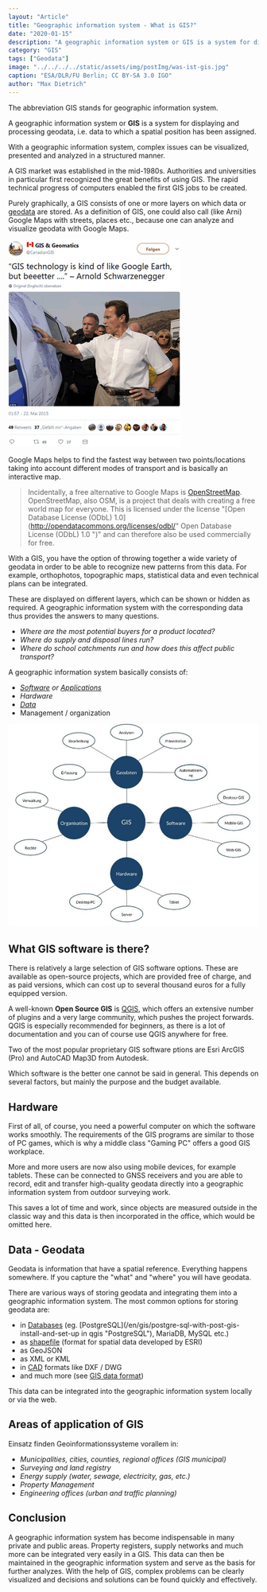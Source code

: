 ```yaml
---
layout: "Article"
title: "Geographic information system - What is GIS?"
date: "2020-01-15"
description: "A geographic information system or GIS is a system for displaying and processing geodata, i.e. data to which a spatial position has been assigned."
category: "GIS"
tags: ["Geodata"]
image: "../../../../static/assets/img/postImg/was-ist-gis.jpg"
caption: "ESA/DLR/FU Berlin; CC BY-SA 3.0 IGO"
author: "Max Dietrich"
---
```


The abbreviation GIS stands for geographic information system.

A geographic information system or **GIS** is a system for displaying and processing geodata, i.e. data to which a spatial position has been assigned.

With a geographic information system, complex issues can be visualized, presented and analyzed in a structured manner.

A GIS market was established in the mid-1980s. Authorities and universities in particular first recognized the great benefits of using GIS. The rapid technical progress of computers enabled the first GIS jobs to be created.

Purely graphically, a GIS consists of one or more layers on which data or [geodata](/geodata-what-are-geodata "what is geodata") are stored. As a definition of GIS, one could also call (like Arni) Google Maps with streets, places etc., because one can analyze and visualize geodata with Google Maps.

![GIS definition](./gis-schwarzenegger-tweet.jpg "GIS definition")

Google Maps helps to find the fastest way between two points/locations taking into account different modes of transport and is basically an interactive map.

> Incidentally, a free alternative to Google Maps is [OpenStreetMap](https://routing.openstreetmap.de/?z=7&center=50.004209%2C11.997070&hl=de&alt=0&srv=1 "OpenStreetMap"). OpenStreetMap, also OSM, is a project that deals with creating a free world map for everyone. This is licensed under the license "[Open Database License (ODbL) 1.0](http://opendatacommons.org/licenses/odbl/" Open Database License (ODbL) 1.0 ")" and can therefore also be used commercially for free.

With a GIS, you have the option of throwing together a wide variety of geodata in order to be able to recognize new patterns from this data. For example, orthophotos, topographic maps, statistical data and even technical plans can be integrated.

These are displayed on different layers, which can be shown or hidden as required. A geographic information system with the corresponding data thus provides the answers to many questions.

*   _Where are the most potential buyers for a product located?_
*   _Where do supply and disposal lines run?_
*   _Where do school catchments run and how does this affect public transport?_

A geographic information system basically consists of:

*   _[Software](/en/gis/open-source-proprietary-software-options "GIS software") or [Applications](/en/gis/gis-applications "GIS applications")_
*   _Hardware_
*   [_Data_](/en/gis/geodata-what-are-geodata "What are geodata")
*   Management / organization

![GIS infographic](./GIS-graphic_2-e1556304265569.jpg "GIS infographic")

## What GIS software is there?

There is relatively a large selection of GIS software options. These are available as open-source projects, which are provided free of charge, and as paid versions, which can cost up to several thousand euros for a fully equipped version.

A well-known **Open Source GIS** is [QGIS](https://www.qgis.org/en/site/ "QGIS"), which offers an extensive number of plugins and a very large community, which pushes the project forwards. QGIS is especially recommended for beginners, as there is a lot of documentation and you can of course use QGIS anywhere for free.

Two of the most popular proprietary GIS software ptions are Esri ArcGIS (Pro) and AutoCAD Map3D from Autodesk.

Which software is the better one cannot be said in general. This depends on several factors, but mainly the purpose and the budget available.

## Hardware

First of all, of course, you need a powerful computer on which the software works smoothly. The requirements of the GIS programs are similar to those of PC games, which is why a middle class "Gaming PC" offers a good GIS workplace.

More and more users are now also using mobile devices, for example tablets. These can be connected to GNSS receivers and you are able to record, edit and transfer high-quality geodata directly into a geographic information system from outdoor surveying work.

This saves a lot of time and work, since objects are measured outside in the classic way and this data is then incorporated in the office, which would be omitted here.

## Data - Geodata

Geodata is information that have a spatial reference. Everything happens somewhere. If you capture the "what" and "where" you will have geodata.

There are various ways of storing geodata and integrating them into a geographic information system. The most common options for storing geodata are:

*   in [Databases](/en/gis/gis-and-geo-database-management-system-options "GIS-Databases") (eg. [PostgreSQL](/en/gis/postgre-sql-with-post-gis-install-and-set-up in qgis "PostgreSQL"), MariaDB, MySQL etc.)
*   as [shapefile](/en/gis/what-is-a-shapefile "What is a shapefile") (format for spatial data developed by ESRI)
*   as GeoJSON
*   as XML or KML
*   in [CAD](/en/gis/gis-vs-cad-the-difference-between-gis-and-cad "difference GIS-CAD") formats like DXF / DWG
*   and much more (see [GIS data format](https://en.m.wikipedia.org/wiki/GIS_file_formats "GIS data formats"))

This data can be integrated into the geographic information system locally or via the web.

## Areas of application of GIS

Einsatz finden Geoinformationssysteme vorallem in:

*   _Municipalities, cities, counties, regional offices (GIS municipal)_
*   _Surveying and land registry_
*   _Energy supply (water, sewage, electricity, gas, etc.)_
*   _Property Management_
*   _Engineering offices (urban and traffic planning)_


## Conclusion

A geographic information system has become indispensable in many private and public areas. Property registers, supply networks and much more can be integrated very easily in a GIS. This data can then be maintained in the geographic information system and serve as the basis for further analyzes. With the help of GIS, complex problems can be clearly visualized and decisions and solutions can be found quickly and effectively.